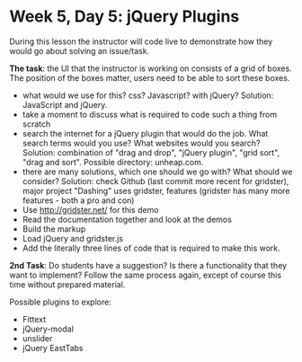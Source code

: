 # Week 5, Day 5: jQuery Plugins

During this lesson the instructor will code live to demonstrate how they would go about solving an issue/task.

**The task**: the UI that the instructor is working on consists of a grid of boxes. The position of the boxes matter, users need to be able to sort these boxes.

- what would we use for this? css? Javascript? with jQuery? Solution: JavaScript and jQuery.
- take a moment to discuss what is required to code such a thing from scratch
- search the internet for a jQuery plugin that would do the job. What search terms would you use? What websites would you search? Solution: combination of "drag and drop", "jQuery plugin", "grid sort", "drag and sort". Possible directory: unheap.com.
- there are many solutions, which one should we go with? What should we consider? Solution: check Github (last commit more recent for gridster), major project "Dashing" uses gridster, features (gridster has many more features - both a pro and con)
- Use http://gridster.net/ for this demo
- Read the documentation together and look at the demos
- Build the markup
- Load jQuery and gridster.js
- Add the literally three lines of code that is required to make this work.

**2nd Task**: Do students have a suggestion? Is there a functionality that they want to implement? Follow the same process again, except of course this time without prepared material.

Possible plugins to explore:

- Fittext
- jQuery-modal
- unslider
- jQuery EastTabs